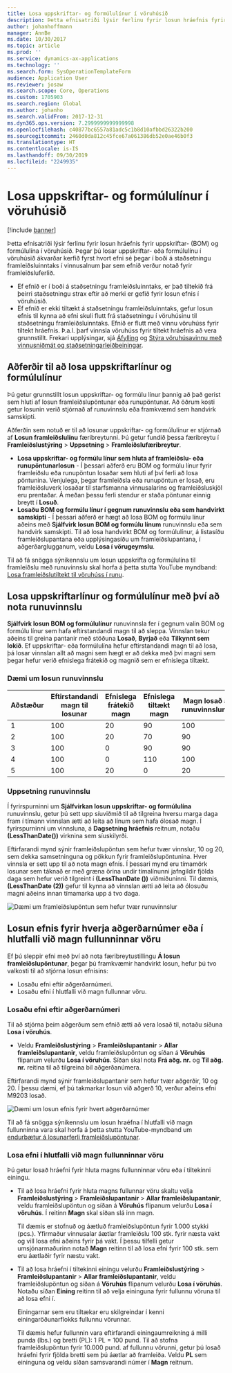 ```yaml
---
title: Losa uppskriftar- og formúlulínur í vöruhúsið
description: Þetta efnisatriði lýsir ferlinu fyrir losun hráefnis fyrir uppskriftar- og formúlulína í vöruhúsið.
author: johanhoffmann
manager: AnnBe
ms.date: 10/30/2017
ms.topic: article
ms.prod: ''
ms.service: dynamics-ax-applications
ms.technology: ''
ms.search.form: SysOperationTemplateForm
audience: Application User
ms.reviewer: josaw
ms.search.scope: Core, Operations
ms.custom: 1705903
ms.search.region: Global
ms.author: johanho
ms.search.validFrom: 2017-12-31
ms.dyn365.ops.version: 7.2999999999999998
ms.openlocfilehash: c40877bc6557a81adc5c1b8d10afbbd26322b200
ms.sourcegitcommit: 2460d0da812c45fce67a061386db52e0ae46b0f3
ms.translationtype: HT
ms.contentlocale: is-IS
ms.lasthandoff: 09/30/2019
ms.locfileid: "2249935"
---
```

# <a name="release-bom-and-formula-lines-to-the-warehouse"></a>Losa uppskriftar- og formúlulínur í vöruhúsið

[!include [banner](../includes/banner.md)]

Þetta efnisatriði lýsir ferlinu fyrir losun hráefnis fyrir uppskriftar- (BOM) og formúlulína í vöruhúsið. Þegar þú losar uppskriftar- eða formúlulínu í vöruhúsið ákvarðar kerfið fyrst hvort efni sé þegar í boði á staðsetningu framleiðsluinntaks í vinnusalnum þar sem efnið verður notað fyrir framleiðsluferlið.

- Ef efnið er í boði á staðsetningu framleiðsluinntaks, er það tiltekið frá þeirri staðsetningu strax eftir að merki er gefið fyrir losun efnis í vöruhúsið.
- Ef efnið er ekki tiltækt á staðsetningu framleiðsluinntaks, gefur losun efnis til kynna að efni skuli flutt frá staðsetningu í vöruhúsinu til staðsetningu framleiðsluinntaks. Efnið er flutt með vinnu vöruhúss fyrir tiltekt hráefnis. Þ.a.l. þarf vinnsla vöruhúss fyrir tiltekt hráefnis að vera grunnstillt. Frekari upplýsingar, sjá [Áfylling](../warehousing/replenishment.md) og [Stýra vöruhúsavinnu með vinnusniðmát og staðsetningarleiðbeiningar](../warehousing/control-warehouse-location-directives.md).

## <a name="methods-for-releasing-bom-and-formula-lines"></a>Aðferðir til að losa uppskriftarlínur og formúlulínur

Þú getur grunnstillt losun uppskriftar- og formúlu línur þannig að það gerist sem hluti af losun framleiðslupöntunar eða runupöntunar. Að öðrum kosti getur losunin verið stjórnað af runuvinnslu eða framkvæmd sem handvirk samskipti.

Aðferðin sem notuð er til að losunar uppskriftar- og formúlulínur er stjórnað af **Losun framleiðslulínu** færibreytunni. Þú getur fundið þessa færibreytu í **Framleiðslustýring** \> **Uppsetning** \> **Framleiðslufæribreytur**.

- **Losa uppskriftar- og formúlu línur sem hluta af framleiðslu- eða runupöntunarlosun** - Í þessari aðferð eru BOM og formúlu línur fyrir framleiðslu eða runupöntun losaðar sem hluti af því ferli að losa pöntunina. Venjulega, þegar framleiðsla eða runupöntun er losað, eru framleiðsluverk losaðar til starfsmanna vinnusalarins og framleiðsluskjöl eru prentaðar. Á meðan þessu ferli stendur er staða pöntunar einnig breytt í **Losuð**.
- **Losaðu BOM og formúlu línur í gegnum runuvinnslu eða sem handvirkt samskipti** - Í þessari aðferð er hægt að losa BOM og formúlu línur aðeins með **Sjálfvirk losun BOM og formúlu línum** runuvinnslu eða sem handvirk samskipti. Til að losa handvirkt BOM og formúlulínur, á listasíðu framleiðslupantana eða upplýsingasíðu um framleiðslupantana, í aðgerðarglugganum, veldu **Losa í vörugeymslu**.

Til að fá snögga sýnikennslu um losun uppskrifta og formúlulína til framleiðslu með runuvinnslu skal horfa á þetta stutta YouTube myndband: [Losa framleiðslutiltekt til vöruhúss í runu](https://www.youtube.com/watch?v=8urAJn50dQ8).

## <a name="releasing-the-bom-and-formula-lines-by-using-a-batch-job"></a>Losa uppskriftarlínur og formúlulínur með því að nota runuvinnslu

**Sjálfvirk losun BOM og formúlulínur** runuvinnsla fer í gegnum valin BOM og formúlu línur sem hafa eftirstandandi magn til að sleppa. Vinnslan tekur aðeins til greina pantanir með stöðuna **Losað**, **Byrjað** eða **Tilkynnt sem lokið**. Ef uppskriftar- eða formúlulína hefur eftirstandandi magn til að losa, þá losar vinnslan allt að magni sem hægt er að dekka með því magni sem þegar hefur verið efnislega frátekið og magnið sem er efnislega tiltækt.

### <a name="example-of-a-batch-job-release"></a>Dæmi um losun runuvinnslu

| Aðstæður | Eftirstandandi magn til losunar | Efnislega frátekið magn | Efnislega tiltækt magn | Magn losað af runuvinnslunni |
|----------|-------------------------------|------------------------------|-------------------------------|------------------------------------|
| 1        | 100                           | 20                           | 90                            | 100                                |
| 2        | 100                           | 20                           | 70                            | 90                                 |
| 3        | 100                           | 0                            | 90                            | 90                                 |
| 4        | 100                           | 0                            | 110                           | 100                                |
| 5        | 100                           | 20                           | 0                             | 20                                 |

### <a name="batch-job-setup"></a>Uppsetning runuvinnslu

Í fyrirspurninni um **Sjálfvirkan losun uppskriftar- og formúlulína** runuvinnslu, getur þú sett upp síuviðmið til að tilgreina hversu marga daga fram í tímann vinnslan ætti að leita að línum sem hafa ólosað magn. Í fyrirspurninni um vinnsluna, á **Dagsetning hráefnis** reitnum, notaðu **(LessThanDate())** virknina sem síuskilyrði.

Eftirfarandi mynd sýnir framleiðslupöntun sem hefur tvær vinnslur, 10 og 20, sem dekka samsetninguna og pökkun fyrir framleiðslupöntunina. Hver vinnsla er sett upp til að nota magn efnis. Í þessari mynd eru tímamörk losunar sem táknað er með græna örina undir tímalínunni jafngildir fjölda daga sem hefur verið tilgreint í **(LessThanDate ())** viðmiðuninni. Til dæmis, **(LessThanDate (2))** gefur til kynna að vinnslan ætti að leita að ólosuðu magni aðeins innan tímamarka upp á tvo daga.

![Dæmi um framleiðslupöntun sem hefur tvær runuvinnslur](media/bach-job-setup.PNG)

## <a name="releasing-material-per-operation-number-or-in-proportion-to-the-amount-of-finished-goods"></a>Losun efnis fyrir hverja aðgerðarnúmer eða í hlutfalli við magn fullunninnar vöru

Ef þú sleppir efni með því að nota færibreytustillingu **Á losun framleiðslupöntunar**, þegar þú framkvæmir handvirkt losun, hefur þú tvo valkosti til að stjórna losun efnisins:

- Losaðu efni eftir aðgerðarnúmeri.
- Losaðu efni í hlutfalli við magn fullunnar vöru.

### <a name="release-material-per-operation-number"></a>Losaðu efni eftir aðgerðarnúmeri

Til að stjórna þeim aðgerðum sem efnið ætti að vera losað til, notaðu síðuna **Losa í vöruhús**.

- Veldu **Framleiðslustýring** \> **Framleiðslupantanir** \> **Allar framleiðslupantanir**, veldu framleiðslupöntun og síðan á **Vöruhús** flipanum velurðu **Losa í vöruhús**. Síðan skal nota **Frá aðg. nr.** og **Til aðg. nr.** reitina til að tilgreina bil aðgerðanúmera.

Eftirfarandi mynd sýnir framleiðslupantanir sem hefur tvær aðgerðir, 10 og 20. Í þessu dæmi, ef þú takmarkar losun við aðgerð 10, verður aðeins efni M9203 losað.

![Dæmi um losun efnis fyrir hvert aðgerðarnúmer](media/two-operations.PNG)

Til að fá snögga sýnikennslu um losun hraéfna í hlutfalli við magn fullunninna vara skal horfa á þetta stutta YouTube-myndband um [endurbætur á losunarferli framleiðslupöntunar](https://www.youtube.com/watch?v=Rm3ojAz6Zu0).

### <a name="release-material-in-proportion-to-the-amount-of-finished-goods"></a>Losa efni í hlutfalli við magn fullunninnar vöru

Þú getur losað hráefni fyrir hluta magns fullunninnar vöru eða í tiltekinni einingu.

- Til að losa hráefni fyrir hluta magns fullunnar vöru skaltu velja **Framleiðslustýring** \> **Framleiðslupantanir** \> **Allar framleiðslupantanir**, veldu framleiðslupöntun og síðan á **Vöruhús** flipanum velurðu **Losa í vöruhús**. Í reitinn **Magn** skal síðan slá inn magn.

    Til dæmis er stofnuð og áætluð framleiðslupöntun fyrir 1.000 stykki (pcs.). Yfirmaður vinnusalar áætlar framleiðslu 100 stk. fyrir næsta vakt og vill losa efni aðeins fyrir þá vakt. Í þessu tilfelli getur umsjónarmaðurinn notað **Magn** reitinn til að losa efni fyrir 100 stk. sem eru áætlaðir fyrir næstu vakt.

- Til að losa hráefni í tiltekinni einingu velurðu **Framleiðslustýring** \> **Framleiðslupantanir** \> **Allar framleiðslupantanir**, veldu framleiðslupöntun og síðan á **Vöruhús** flipanum velurðu **Losa í vöruhús**. Notaðu síðan **Eining** reitinn til að velja eininguna fyrir fullunnu vöruna til að losa efni í.

    Einingarnar sem eru tiltækar eru skilgreindar í kenni einingaröðunarflokks fullunnu vörunnar.

    Til dæmis hefur fullunnin vara eftirfarandi einingaumreikning á milli punda (lbs.) og bretti (PL): 1 PL = 100 pund. Til að stofna framleiðslupöntun fyrir 10.000 pund. af fullunnu vörunni, getur þú losað hráefni fyrir fjölda bretti sem þú áætlar að framleiða. Veldu **PL** sem eininguna og veldu síðan samsvarandi númer í **Magn** reitnum.
